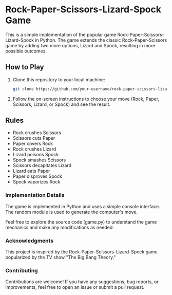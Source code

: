 # Rock-Paper-Scissors-Lizard-Spock Game

This is a simple implementation of the popular game Rock-Paper-Scissors-Lizard-Spock in Python. The game extends the classic Rock-Paper-Scissors game by adding two more options, Lizard and Spock, resulting in more possible outcomes.

## How to Play

1. Clone this repository to your local machine:

   ```bash
   git clone https://github.com/your-username/rock-paper-scissors-lizard-spock.git```

2. Follow the on-screen instructions to choose your move (Rock, Paper, Scissors, Lizard, or Spock) and see the result.

## Rules
* Rock crushes Scissors
* Scissors cuts Paper
* Paper covers Rock
* Rock crushes Lizard
* Lizard poisons Spock
* Spock smashes Scissors
* Scissors decapitates Lizard
* Lizard eats Paper
* Paper disproves Spock
* Spock vaporizes Rock

### Implementation Details
The game is implemented in Python and uses a simple console interface. The random module is used to generate the computer's move.

Feel free to explore the source code (game.py) to understand the game mechanics and make any modifications as needed.

### Acknowledgments
This project is inspired by the Rock-Paper-Scissors-Lizard-Spock game popularized by the TV show "The Big Bang Theory."

### Contributing
Contributions are welcome! If you have any suggestions, bug reports, or improvements, feel free to open an issue or submit a pull request.